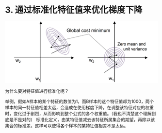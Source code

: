 # 3. 通过标准化特征值来优化梯度下降

![](media/1.png)

为什么要对特征值进行标准化呢？

举例，假如A样本的某个特征的数值为1，而B样本的这个特征值却为1000，两个样本的同一特征值相差太远，会造成在使用梯度下降，在调整该特征对应的权重时，变化过于剧烈，从而影响到整个公式的各个权重值。（我也不清楚这个理解到底是不是对的）
标准化定义，由某特征值减去该特征所属集合的期望，再除以该集合的标准差。这样可以使得各个样本的某特征值相差不是太远。
